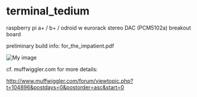terminal_tedium
===============


raspberry pi a+ / b+ / odroid w eurorack stereo DAC (PCM5102a) breakout board



preliminary build info: for_the_impatient.pdf


![My image](https://farm4.staticflickr.com/3880/15023886875_d333c69029_c.jpg)



cf. muffwiggler.com for more details:

http://www.muffwiggler.com/forum/viewtopic.php?t=104896&postdays=0&postorder=asc&start=0



